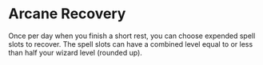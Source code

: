 # Arcane Recovery

Once per day when you finish a short rest, you can choose expended spell slots to recover. The spell slots can have a combined level equal to or less than half your wizard level (rounded up).